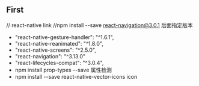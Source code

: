 
## First

  // react-native link
  //npm install --save react-navigation@3.0.1 后面指定版本
   - "react-native-gesture-handler": "^1.6.1",
   - "react-native-reanimated": "^1.8.0",
   - "react-native-screens": "^2.5.0",
   - "react-navigation": "^3.13.0"
   - "react-lifecycles-compat": "^3.0.4",
   - npm install prop-types --save 属性检测
   - npm install --save react-native-vector-icons icon